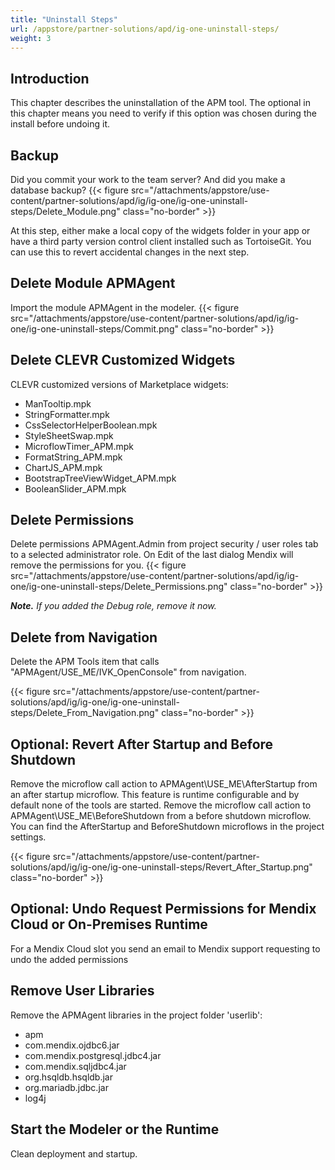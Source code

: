 ```yaml
---
title: "Uninstall Steps"
url: /appstore/partner-solutions/apd/ig-one-uninstall-steps/
weight: 3
---
```


## Introduction

This chapter describes the uninstallation of the APM tool. The optional in this chapter means you need to verify if this option was chosen during the install before undoing it.

## Backup

Did you commit your work to the team server? And did you make a database backup?
{{< figure src="/attachments/appstore/use-content/partner-solutions/apd/ig/ig-one/ig-one-uninstall-steps/Delete_Module.png" class="no-border" >}}

At this step, either make a local copy of the widgets folder in your app or have a third party version control client installed such as TortoiseGit. You can use this to revert accidental changes in the next step.

## Delete Module APMAgent

Import the module APMAgent in the modeler.
{{< figure src="/attachments/appstore/use-content/partner-solutions/apd/ig/ig-one/ig-one-uninstall-steps/Commit.png" class="no-border" >}}

## Delete CLEVR Customized Widgets

CLEVR customized versions of Marketplace widgets:

* ManTooltip.mpk
* StringFormatter.mpk
* CssSelectorHelperBoolean.mpk
* StyleSheetSwap.mpk
* MicroflowTimer_APM.mpk
* FormatString_APM.mpk
* ChartJS_APM.mpk
* BootstrapTreeViewWidget_APM.mpk
* BooleanSlider_APM.mpk

## Delete Permissions

Delete permissions APMAgent.Admin from project security / user roles tab to a selected administrator role. On Edit of the last dialog Mendix will remove the permissions for you.
{{< figure src="/attachments/appstore/use-content/partner-solutions/apd/ig/ig-one/ig-one-uninstall-steps/Delete_Permissions.png" class="no-border" >}}

***Note.*** *If you added the Debug role, remove it now.*

## Delete from Navigation

Delete the APM Tools item that calls "APMAgent/USE_ME/IVK_OpenConsole" from navigation.

{{< figure src="/attachments/appstore/use-content/partner-solutions/apd/ig/ig-one/ig-one-uninstall-steps/Delete_From_Navigation.png" class="no-border" >}}

## Optional: Revert After Startup and Before Shutdown

Remove the microflow call action to APMAgent\USE_ME\AfterStartup from an after startup microflow. This feature is runtime configurable and by default none of the tools are started.
Remove the microflow call action to APMAgent\USE_ME\BeforeShutdown from a before shutdown microflow.
You can find the AfterStartup and BeforeShutdown microflows in the project settings.

{{< figure src="/attachments/appstore/use-content/partner-solutions/apd/ig/ig-one/ig-one-uninstall-steps/Revert_After_Startup.png" class="no-border" >}}

## Optional: Undo Request Permissions for Mendix Cloud or On-Premises Runtime

For a Mendix Cloud slot you send an email to Mendix support requesting to undo the added permissions

## Remove User Libraries

Remove the APMAgent libraries in the project folder 'userlib':

* apm
* com.mendix.ojdbc6.jar
* com.mendix.postgresql.jdbc4.jar
* com.mendix.sqljdbc4.jar
* org.hsqldb.hsqldb.jar
* org.mariadb.jdbc.jar
* log4j

## Start the Modeler or the Runtime

Clean deployment and startup.
